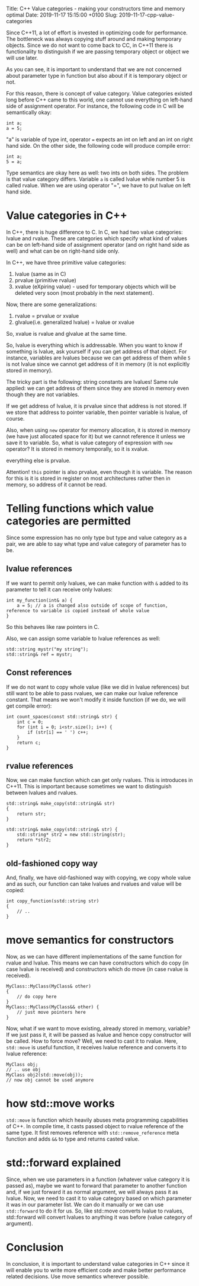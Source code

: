 Title: C++ Value categories - making your constructors time and memory optimal
Date: 2019-11-17 15:15:00 +0100
Slug: 2019-11-17-cpp-value-categories


Since C++11, a lot of effort is invested in optimizing code for performance. The bottleneck was always copying stuff around and making temporary objects. Since we do not want to come back to CC, in C++11 there is functionality to distinguish if we are passing temporary object or object we will use later. 

As you can see, it is important to understand that we are not concerned about parameter type in function but also about if it is temporary object or not. 

For this reason, there is concept of value category. Value categories existed long before C++ came to this world, one cannot use everything on left-hand side of assignment operator. For instance, the following code in C will be semantically okay:

	int a; 
	a = 5; 

"a" is variable of type int, operator `=` expects an int on left and an int on right hand side. On the other side, the following code will produce compile error:

	int a; 
	5 = a; 

Type semantics are okay here as well: two ints on both sides. The problem is that value category differs. Variable `a` is called lvalue while number 5 is called rvalue. When we are using operator "=", we have to put lvalue on left hand side. 

# Value categories in C++

In C++, there is huge difference to C. In C, we had two value categories: lvalue and rvalue. These are categories which specify what kind of values can be on left-hand side of assignment operator (and on right hand side as well) and what can be on right-hand side only. 

In C++, we have three primitive value categories:

1. lvalue (same as in C)
2. prvalue (primitive rvalue)
3. xvalue (eXpiring value) - used for temporary objects which will be deleted very soon (most probably in the next statement).

Now, there are some generalizations:

1. rvalue = prvalue or xvalue
2. glvalue(i.e. generalized lvalue) = lvalue or xvalue 

So, xvalue is rvalue and glvalue at the same time. 

So, lvalue is everything which is addressable. When you want to know if something is lvalue, ask yourself if you can get address of that object. For instance, variables are lvalues because we can get address of them while `5` is not lvalue since we cannot get address of it in memory (it is not explicitly stored in memory).

The tricky part is the following: string constants are lvalues! Same rule applied: we can get address of them since they are stored in memory even though they are not variables. 

If we get address of lvalue, it is prvalue since that address is not stored. If we store that address to pointer variable, then pointer variable is lvalue, of course. 

Also, when using `new` operator for memory allocation, it is stored in memory (we have just allocated space for it) but we cannot reference it unless we save it to variable. So, what is value category of expression with `new` operator? It is stored in memory temporally, so it is xvalue. 

everything else is prvalue. 

Attention! `this` pointer is also prvalue, even though it is variable. The reason for this is it is stored in register on most architectures rather then in memory, so address of it cannot be read. 


# Telling functions which value categories are permitted 

Since some expression has no only type but type and value category as a pair, we are able to say what type and value category of parameter has to be. 

## lvalue references

If we want to permit only lvalues, we can make function with `&` added to its parameter to tell it can receive only lvalues:

	int my_function(int& a) {
		a = 5; // a is changed also outside of scope of function, reference to variable is copied instead of whole value
	}

So this behaves like raw pointers in C. 

Also, we can assign some variable to lvalue references as well:

	std::string mystr("my string");
	std::string& ref = mystr;

## Const references

If we do not want to copy whole value (like we did in lvalue references) but still want to be able to pass rvalues, we can make our lvalue reference constant. That means we won't modify it inside function (if we do, we will get compile error):

	int count_spaces(const std::string& str) {
		int c = 0;
		for (int i = 0; i<str.size(); i++) {
			if (str[i] == ' ') c++;
		}
		return c;
	}

## rvalue references 

Now, we can make function which can get only rvalues. This is introduces in C++11. This is important because sometimes we want to distinguish between lvalues and rvalues. 

	std::string& make_copy(std::string&& str) 
	{
		return str;
	}

	std::string& make_copy(std::string& str) {
		std::string* str2 = new std::string(str);
		return *str2;
	}

## old-fashioned copy way 

And, finally, we have old-fashioned way with copying, we copy whole value and as such, our function can take lvalues and rvalues and value will be copied:

	int copy_function(sstd::string str) 
	{
		// .. 
	}

# move semantics for constructors 

Now, as we can have different implementations of the same function for rvalue and lvalue. This means we can have constructors which do copy (in case lvalue is received) and constructors which do move (in case rvalue is received). 

	MyClass::MyClass(MyClass& other) 
	{
		// do copy here
	}
	MyClass::MyClass(MyClass&& other) {
		// just move pointers here
	}

Now, what if we want to move existing, already stored in memory, variable? If we just pass it, it will be passed as lvalue and hence copy constructor will be called. How to force move? Well, we need to cast it to rvalue. Here, `std::move` is useful function, it receives lvalue reference and converts it to lvalue reference:

	MyClass obj;
	// .. use obj 
	MyClass obj2(std::move(obj));
	// now obj cannot be used anymore

# how std::move works 

`std::move` is function which heavily abuses meta programming capabilities of C++. In compile time, it casts passed object to rvalue reference of the same type. It first removes reference with `std::remove_reference` meta function and adds `&&` to type and returns casted value. 

# std::forward explained

Since, when we use parameters in a function (whatever value category it is passed as), maybe we want to forward that parameter to another function and, if we just forward it as normal argument, we will always pass it as lvalue. Now, we need to cast it to value category based on which parameter it was in our parameter list. We can do it manually or we can use `std::forward` to do it for us. So, like std::move converts lvalue to rvalues, std::forward will convert lvalues to anything it was before (value category of argument).

# Conclusion


In conclusion, it is important to understand value categories in C++ since it will enable you to write more efficient code and make better performance related decisions. Use move semantics wherever possible. 




